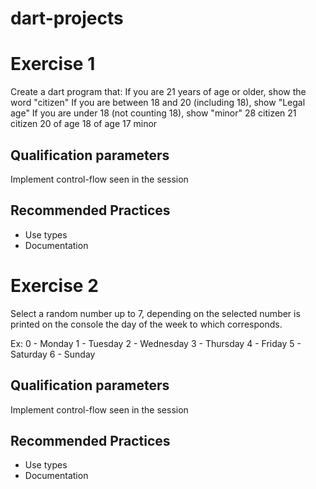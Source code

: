 # dart-projects

# Exercise 1

  Create a dart program that:
      If you are 21 years of age or older, show the word "citizen"
      If you are between 18 and 20 (including 18), show "Legal age"
      If you are under 18 (not counting 18), show "minor"
      28 citizen
      21 citizen
      20 of age
      18 of age
      17 minor

## Qualification parameters
Implement control-flow seen in the session

## Recommended Practices
- Use types
- Documentation


# Exercise 2

  Select a random number up to 7, depending on the
  selected number is printed on the console the day of the week to which
  corresponds.

  Ex: 
    0 - Monday 
    1 - Tuesday 
    2 - Wednesday 
    3 - Thursday 
    4 - Friday 
    5 - Saturday 
    6 - Sunday 

## Qualification parameters
Implement control-flow seen in the session

## Recommended Practices
- Use types
- Documentation

